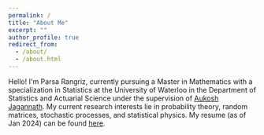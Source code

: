 ```yaml
---
permalink: /
title: "About Me"
excerpt: ""
author_profile: true
redirect_from: 
  - /about/
  - /about.html
---
```

Hello! I'm Parsa Rangriz, currently pursuing a Master in Mathematics with a specialization in Statistics at the University of Waterloo in the Department of Statistics and Actuarial Science under the supervision of [Aukosh Jagannath](https://aukosh.github.io/). My current research interests lie in probability theory, random matrices, stochastic processes, and statistical physics. My resume (as of Jan 2024) can be found [here](/cv). 
